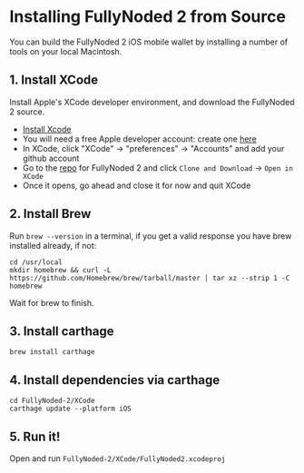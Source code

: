 # Installing FullyNoded 2 from Source

You can build the FullyNoded 2 iOS mobile wallet by installing a number of tools on your local Macintosh.

## 1. Install XCode

Install Apple's XCode developer environment, and download the FullyNoded 2 source.

- [Install Xcode](https://itunes.apple.com/id/app/xcode/id497799835?mt=12)
- You will need a free Apple developer account: create one [here](https://developer.apple.com/programs/enroll/)
- In XCode, click "XCode" -> "preferences" -> "Accounts" and add your github account
- Go to the [repo](https://github.com/BlockchainCommons/FullyNoded-2) for FullyNoded 2 and click `Clone and Download` -> `Open in XCode`
- Once it opens, go ahead and close it for now and quit XCode

## 2. Install Brew

Run `brew --version` in a terminal, if you get a valid response you have brew installed already, if not:

```
cd /usr/local
mkdir homebrew && curl -L https://github.com/Homebrew/brew/tarball/master | tar xz --strip 1 -C homebrew
```
Wait for brew to finish.

## 3. Install carthage

`brew install carthage`

## 4. Install dependencies via carthage

```
cd FullyNoded-2/XCode
carthage update --platform iOS
```

## 5. Run it!

Open and run `FullyNoded-2/XCode/FullyNoded2.xcodeproj`
